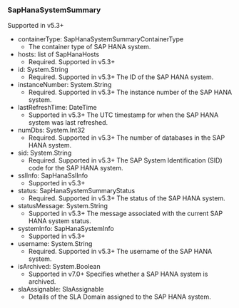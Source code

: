 ### SapHanaSystemSummary
Supported in v5.3+

- containerType: SapHanaSystemSummaryContainerType
  - The container type of SAP HANA system.
- hosts: list of SapHanaHosts
  - Required. Supported in v5.3+
- id: System.String
  - Required. Supported in v5.3+
The ID of the SAP HANA system.
- instanceNumber: System.String
  - Required. Supported in v5.3+
The instance number of the SAP HANA system.
- lastRefreshTime: DateTime
  - Supported in v5.3+
The UTC timestamp for when the SAP HANA system was last refreshed.
- numDbs: System.Int32
  - Required. Supported in v5.3+
The number of databases in the SAP HANA system.
- sid: System.String
  - Required. Supported in v5.3+
The SAP System Identification (SID) code for the SAP HANA system.
- sslInfo: SapHanaSslInfo
  - Supported in v5.3+
- status: SapHanaSystemSummaryStatus
  - Required. Supported in v5.3+
The status of the SAP HANA system.
- statusMessage: System.String
  - Supported in v5.3+
The message associated with the current SAP HANA system status.
- systemInfo: SapHanaSystemInfo
  - Supported in v5.3+
- username: System.String
  - Required. Supported in v5.3+
The username of the SAP HANA system.
- isArchived: System.Boolean
  - Supported in v7.0+
Specifies whether a SAP HANA system is archived.
- slaAssignable: SlaAssignable
  - Details of the SLA Domain assigned to the SAP HANA system.
